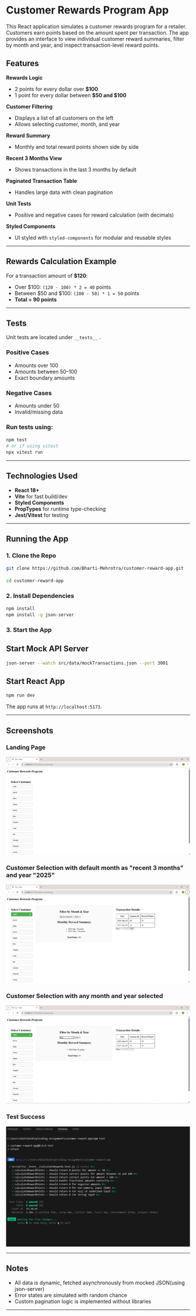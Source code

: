 # Customer Rewards Program App

This React application simulates a customer rewards program for a retailer. Customers earn points based on the amount spent per transaction. The app provides an interface to view individual customer reward summaries, filter by month and year, and inspect transaction-level reward points.

## Features

**Rewards Logic**

  * 2 points for every dollar over **\$100**
  * 1 point for every dollar between **\$50 and \$100**

**Customer Filtering**

  * Displays a list of all customers on the left
  * Allows selecting customer, month, and year

**Reward Summary**

  * Monthly and total reward points shown side by side

**Recent 3 Months View**

  * Shows transactions in the last 3 months by default

**Paginated Transaction Table**

  * Handles large data with clean pagination

**Unit Tests**

  * Positive and negative cases for reward calculation (with decimals)

**Styled Components**

  * UI styled with `styled-components` for modular and reusable styles

---

## Rewards Calculation Example

For a transaction amount of **\$120**:

* Over \$100: `(120 - 100) * 2 = 40` points
* Between \$50 and \$100: `(100 - 50) * 1 = 50` points
* **Total = 90 points**

---

## Tests

Unit tests are located under `__tests__` .

### Positive Cases

* Amounts over 100
* Amounts between 50–100
* Exact boundary amounts

### Negative Cases

* Amounts under 50
* Invalid/missing data

 ### Run tests using:

```bash
npm test
# or if using vitest
npx vitest run
```

---

## Technologies Used

* **React 18+**
* **Vite** for fast build/dev
* **Styled Components**
* **PropTypes** for runtime type-checking
* **Jest/Vitest** for testing

---

## Running the App

### 1. Clone the Repo

```bash
git clone https://github.com/Bharti-Mehrotra/customer-reward-app.git
            
cd customer-reward-app
```

### 2. Install Dependencies

```bash
npm install
npm install -g json-server
```

### 3. Start the App

## Start Mock API Server

```bash
json-server --watch src/data/mockTransactions.json --port 3001
```

## Start React App

```bash
npm run dev
```

The app runs at `http://localhost:5173`.

---

## Screenshots

### Landing Page 
![alt text](<Landing Page.png>)

### Customer Selection  with default month as "recent 3 months" and year "2025"
![alt text](<Reward Summary for Default Date.png>)

### Customer Selection  with any month and year selected
![alt text](<Reward Summary for Selected Date.png>)

### Test Success
![alt text](<Test case.png>)

---

## Notes

* All data is dynamic, fetched asynchronously from mocked JSON(using json-server)
* Error states are simulated with random chance
* Custom pagination logic is implemented without libraries

---


